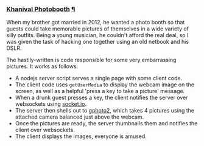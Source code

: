 ### [Khanival Photobooth][1] [&para;](#photobooth)

When my brother got married in 2012, he wanted a photo booth so that guests
could take memorable pictures of themselves in a wide variety of silly outfits.
Being a young musician, he couldn't afford the real deal, so I was given the
task of hacking one together using an old netbook and his DSLR.

The hastily-written is code responsible for some very embarrassing pictures. It
works as follows:

- A nodejs server script serves a single page with some client code.
- The client code uses `getUserMedia` to display the webcam image on the screen,
  as well as a helpful 'press a key to take a picture' message.
- When a drunk guest presses a key, the client notifies the server over
  websockets using [socket.io][2].
- The server then shells out to [gphoto2][3], which takes 4 pictures using the
  attached camera balanced just above the webcam.
- Once the pictures are ready, the server thumbnails them and notifies the
  client over websockets.
- The client displays the images, everyone is amused.

[1]: https://github.com/omarkhan/photobooth
[2]: http://socket.io/
[3]: http://www.gphoto.org/proj/gphoto2/
